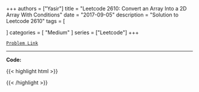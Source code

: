 
+++
authors = ["Yasir"]
title = "Leetcode 2610: Convert an Array Into a 2D Array With Conditions"
date = "2017-09-05"
description = "Solution to Leetcode 2610"
tags = [
    
]
categories = [
    "Medium"
]
series = ["Leetcode"]
+++



[`Problem Link`](https://leetcode.com/problems/convert-an-array-into-a-2d-array-with-conditions/description/)

---

**Code:**

{{< highlight html >}}

{{< /highlight >}}

